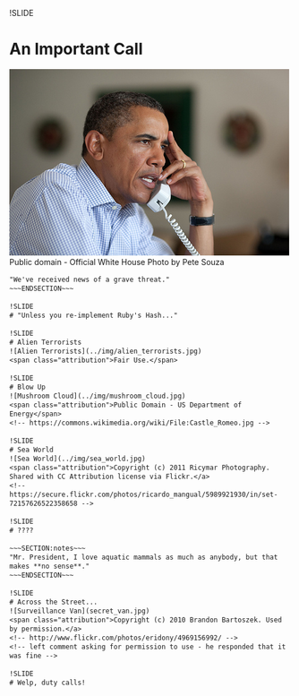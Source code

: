 !SLIDE
# An Important Call
![Call from the President](presidential_call.jpg)
<span class="attribution">Public domain - Official White House Photo by Pete Souza</span>
<!-- http://consolidatednews.photoshelter.com/image/I0000LC6ZsLuy96o -->


~~~SECTION:notes~~~
"We've received news of a grave threat."
~~~ENDSECTION~~~

!SLIDE
# "Unless you re-implement Ruby's Hash..."

!SLIDE
# Alien Terrorists
![Alien Terrorists](../img/alien_terrorists.jpg)
<span class="attribution">Fair Use.</span>

!SLIDE
# Blow Up
![Mushroom Cloud](../img/mushroom_cloud.jpg)
<span class="attribution">Public Domain - US Department of Energy</span>
<!-- https://commons.wikimedia.org/wiki/File:Castle_Romeo.jpg -->

!SLIDE
# Sea World
![Sea World](../img/sea_world.jpg)
<span class="attribution">Copyright (c) 2011 Ricymar Photography. Shared with CC Attribution license via Flickr.</a>
<!-- https://secure.flickr.com/photos/ricardo_mangual/5989921930/in/set-72157626522358658 -->

!SLIDE
# ????

~~~SECTION:notes~~~
"Mr. President, I love aquatic mammals as much as anybody, but that makes **no sense**."
~~~ENDSECTION~~~

!SLIDE
# Across the Street...
![Surveillance Van](secret_van.jpg)
<span class="attribution">Copyright (c) 2010 Brandon Bartoszek. Used by permission.</a>
<!-- http://www.flickr.com/photos/eridony/4969156992/ -->
<!-- left comment asking for permission to use - he responded that it was fine -->

!SLIDE
# Welp, duty calls!
